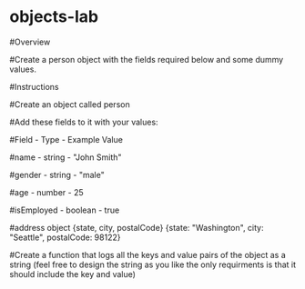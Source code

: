 # objects-lab

#Overview

#Create a person object with the fields required below and some dummy values.

#Instructions

#Create an object called person

#Add these fields to it with your values:

#Field	    - Type     - Example Value

#name       -	string   - "John Smith"

#gender	    - string   - "male"

#age	      - number   - 25

#isEmployed	- boolean	 - true

#address	object {state, city, postalCode}	{state: "Washington", city: "Seattle", postalCode: 98122}

#Create a function that logs all the keys and value pairs of the object as a string (feel free to design the string as you like the only requirments is that it should include the key and value)
